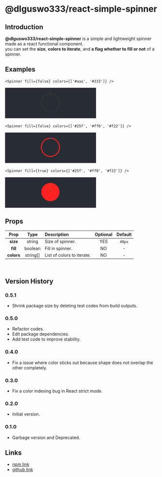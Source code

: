 # @dlguswo333/react-simple-spinner
## Introduction
**@dlguswo333/react-simple-spinner** is a simple and lightweight spinner made as a react functional component.<br>
you can set the **size**, **colors to iterate**, and **a flag whether to fill or not** of a spinner.
<br> 

## Examples
```JSX
<Spinner fill={false} colors={['#aaa', '#333']} />
```
![spinner-two-colors](./public/spinner-two-colors.gif)
<br>

```JSX
<Spinner fill={false} colors={['#25f', '#ff0', '#f22']} />
```
![spinner-fill-false](./public/spinner-fill-false.gif)
<br>

```JSX
<Spinner fill={true} colors={['#25f', '#ff0', '#f22']} />
```
![spinner-fill-false](./public/spinner-fill-true.gif)
<br>

## Props
| Prop | Type | Description | Optional | Default |
| :---: | :---: | :--- | :---: | :---: |
| **size** | string | Size of spinner. | YES | `40px` |
| **fill** | boolean | Fill in spinner. | NO | - |
| **colors** | string[] | List of colors to iterate. | NO | - |
<br>

## Version History
### 0.5.1
- Shrink package size by deleting test codes from build outputs.

### 0.5.0
- Refactor codes.
- Edit package dependencies.
- Add test code to improve stability.

### 0.4.0
- Fix a issue where color sticks out because shape does not overlap the other completely.

### 0.3.0
- Fix a color indexing bug in React strict mode.

### 0.2.0 
- Initial version.

### 0.1.0
- Garbage version and Deprecated.

## Links
- [npm link](https://www.npmjs.com/package/@dlguswo333/react-simple-spinner)
- [github link](https://github.com/dlguswo333/react-simple-spinner)
<br>
